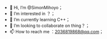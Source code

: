 - 👋 Hi, I’m @SimonMihoyo；
- 👀 I’m interested in ？；
- 🌱 I’m currently learning C++；
- 💞️ I’m looking to collaborate on thing？；
- 📫 How to reach me ：2036819868@qq.com；

<!---
SimonMihoyo/SimonMihoyo is a ✨ special ✨ repository because its `README.md` (this file) appears on your GitHub profile.
You can click the Preview link to take a look at your changes.
--->
